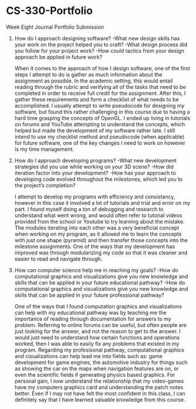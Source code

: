 # CS-330-Portfolio
Week Eight Journal Portfolio Submission


1. How do I approach designing software?
  -What new design skills has your work on the project helped you to craft?
  -What design process did you follow for your project work?
  -How could tactics from your design approach be applied in future work?

    When it comes to the approach of how I design software, one of the first steps I attempt to do is gather as much information about the assignment as possible. In the academic setting, this would entail reading through the rubric and verifying all of the tasks that need to be completed in order to receive full credit for the assignment. After this, I gather these requirements and form a checklist of what needs to be accomplished. I usually attempt to write pseudocode for designing my software, but found this rather challenging in this course due to having a hard time grasping the concepts of OpenGL. I ended up living in tutorials on forums and YouTube attempting to understand the concepts, which helped but made the development of my software rather late. I still intend to use my checklist method and pseudocode (when applicable) for future software, one of the key changes I need to work on however is my time management. 

2. How do I approach developing programs?
  -What new development strategies did you use while working on your 3D scene?
  -How did iteration factor into your development?
  -How has your approach to developing code evolved throughout the milestones, which led you to the project’s completion?

      I attempt to develop my programs with efficiency and consistancy, however in this case it involved a lot of tutorials and trial and error on my part. I found myself doing a ton of debugging and research to understand what went wrong, and would often refer to tutorial videos provided from the school or Youtube to try learning about the mistake. The modules iterating into each other was a very beneficial concept when working on my program, as it allowed me to learn the concepts with just one shape (pyramid) and then transfer those concepts into the milestone assignments. One of the ways that my development has improved was through modularizing my code so that it was cleaner and easier to read and navigate through.

3. How can computer science help me in reaching my goals?
  -How do computational graphics and visualizations give you new knowledge and skills that can be applied in your future educational  pathway?
  -How do computational graphics and visualizations give you new knowledge and skills that can be applied in your future professional pathway?
  
      One of the ways that I found computation graphics and visualizations can help with my educational pathway was by teaching me the importance of reading through documentation for answers to my problem. Referring to online forums can be useful, but often people are just looking for the answer, and not the reason to get to the answer. I would just need to understand how certain functions and operations worked, then I was able to easily fix any problems that existed in my program. Regarding my profesisonal pathway, computational graphics and cisualizations can help lead me into fields such as: game development for game engines, the automotive industry for things such as showing the car on the maps when navigation features are on, or even the scientific fields if generating physics based graphics. For personal gain, I now understand the relationship that my video-games have my computers graphics card and understanding the patch notes better. Even if I may not have felt the most confident in this class, I can definitely say that I have learned valuable knowledge from this course. 

